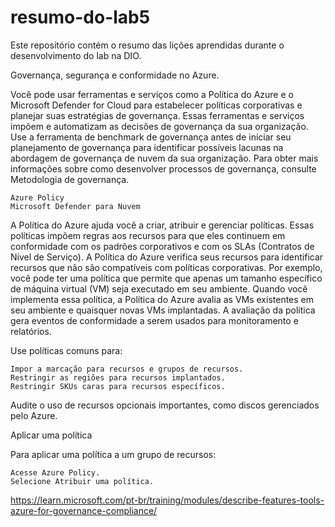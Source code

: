 # resumo-do-lab5
Este repositório contém o resumo das lições aprendidas durante o desenvolvimento do lab na DIO.


Governança, segurança e conformidade no Azure.

Você pode usar ferramentas e serviços como a Política do Azure e o Microsoft Defender for Cloud para estabelecer políticas corporativas e planejar suas estratégias de governança. Essas ferramentas e serviços impõem e automatizam as decisões de governança da sua organização. Use a ferramenta de benchmark de governança antes de iniciar seu planejamento de governança para identificar possíveis lacunas na abordagem de governança de nuvem da sua organização. Para obter mais informações sobre como desenvolver processos de governança, consulte Metodologia de governança.

    Azure Policy
    Microsoft Defender para Nuvem

A Política do Azure ajuda você a criar, atribuir e gerenciar políticas. Essas políticas impõem regras aos recursos para que eles continuem em conformidade com os padrões corporativos e com os SLAs (Contratos de Nível de Serviço). A Política do Azure verifica seus recursos para identificar recursos que não são compatíveis com políticas corporativas. Por exemplo, você pode ter uma política que permite que apenas um tamanho específico de máquina virtual (VM) seja executado em seu ambiente. Quando você implementa essa política, a Política do Azure avalia as VMs existentes em seu ambiente e quaisquer novas VMs implantadas. A avaliação da política gera eventos de conformidade a serem usados para monitoramento e relatórios.

Use políticas comuns para:

    Impor a marcação para recursos e grupos de recursos.
    Restringir as regiões para recursos implantados.
    Restringir SKUs caras para recursos específicos.

 Audite o uso de recursos opcionais importantes, como discos gerenciados pelo Azure.

Aplicar uma política

Para aplicar uma política a um grupo de recursos:

    Acesse Azure Policy.
    Selecione Atribuir uma política.

https://learn.microsoft.com/pt-br/training/modules/describe-features-tools-azure-for-governance-compliance/

